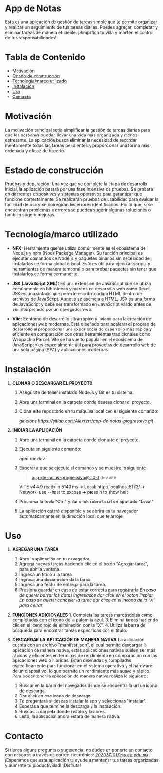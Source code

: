 # App de Notas
Esta es una aplicación de gestión de tareas simple que te permite organizar y realizar un seguimiento de tus tareas diarias. Puedes agregar, completar y eliminar tareas de manera eficiente. ¡Simplifica tu vida y mantén el control de tus responsabilidades!

# Tabla de Contenido
- [Motivación](#Motivación)
- [Estado de construcción](#Estado""de""construcción)
- [Tecnología/marco utilizado](#Tecnología/marco""utilizado)
- [Instalación](#Instalación)
- [Uso](#Uso)
- [Contacto](#Contacto)

# Motivación

La motivación principal sería simplificar la gestión de tareas diarias para que las personas puedan llevar una vida más organizada y menos estresante. La aplicación busca eliminar la necesidad de recordar mentalmente todas las tareas pendientes y proporcionar una forma más ordenada y eficaz de hacerlo.

# Estado de construcción

Pruebas y depuración: Una vez que se complete la etapa de desarrollo inicial, la aplicación pasará por una fase intensiva de pruebas. Se probará en diferentes dispositivos y sistemas operativos para garantizar que funcione correctamente. Se realizarán pruebas de usabilidad para evaluar la facilidad de uso y se corregirán los errores identificados. Por lo que, si se encuentran problemas o errores se pueden sugerir algunas soluciones o tambien sugerir mejoras.

# Tecnología/marco utilizado

 - **NPX:** Herramienta que se utiliza comúnmente en el ecosistema de Node.js y npm (Node Package Manager). Su función principal es ejecutar comandos de Node.js y paquetes binarios sin necesidad de instalarlos de forma global o local. Esto es útil para ejecutar scripts y herramientas de manera temporal o para probar paquetes sin tener que instalarlos de forma permanente.
 
 - **JSX (JavaScript XML):** Es una extensión de JavaScript que se utiliza comúnmente en bibliotecas y marcos de desarrollo web como React. JSX es una sintaxis que permite escribir código HTML dentro de archivos de JavaScript. Aunque se asemeja a HTML, JSX es una forma de JavaScript y debe ser transformado en JavaScript válido antes de ser interpretado por un navegador web.

 - **Vite:** Eentorno de desarrollo ultrarrápido y liviano para la creación de aplicaciones web modernas. Está diseñado para acelerar el proceso de desarrollo al proporcionar una experiencia de desarrollo más rápida y eficiente en comparación con otras herramientas tradicionales como Webpack o Parcel. Vite se ha vuelto popular en el ecosistema de JavaScript y es especialmente útil para proyectos de desarrollo web de una sola página (SPA) y aplicaciones modernas.

# Instalación

 1. **CLONAR O DESCARGAR EL PROYECTO**

    1. Asegúrate de tener instalado Node.js y Git en tu sistema.
    2. Abre una terminal en la carpeta donde deseas clonar el proyecto.
    3. Clona este repositorio en tu máquina local con el siguiente comando:

       *git clone https://gitlab.com/Alexrzrs/app-de-notas-progressiva.git*

 2. **INICIAR LA APLICACIÓN**
     1. Abre una terminal en la carpeta donde clonaste el proyecto.
     2. Ejecuta en siguiente comando:

         *npm run dev*

     3. Esperar a que se ejecute el comando y se muestre lo siguiente:

         > app-de-notas-progressiva@0.0.0 dev
         > vite
         
         VITE v4.4.9  ready in 5143 ms
        ➜  Local:   http://localhost:5173/
        ➜  Network: use --host to expose
        ➜  press h to show help

    4. Presionar la tecla "Ctrl" y dar click sobre la url en apartado "Local"
    5. La aplicación estará disponible y se abrirá en tu navegador automaticamente en la dirección local que te arroje

# Uso
  1. **AGREGAR UNA TAREA**
     1. Abre la aplicación en tu navegador.
     2. Agrega nuevas tareas haciendo clic en el botón "Agregar tarea", para abir la ventana.
     3. Ingresa un titulo a la tarea.
     4. Ingresa una descripcion de la tarea.
     5. Ingresa una fecha de entrega para la tarea.
     6. Presiona guardar en caso de estar correcta para registrarla
    *En caso de querer borrar los datos ingresados dar click en el boton limpiar*
    *En caso de querer cancelar la tarea dar click en el incono de la "X" para cerrar*

  2. **FUNCIONES ADICIONALES** 
    1. Completa las tareas marcándolas como completadas con el icono de la palomita azul.
    3. Elimina tareas haciendo clic en el icono rojo de eliminación con la "X".
    4. Utiliza la barra de búsqueda para encontrar tareas específicas con el titulo.

  3. **DESCARGAR LA APLICACIÓN DE MANERA NATIVA**
    La aplicación cuenta con un archivo "manifest.json", el cual permite descargar la aplicación de manera nativa, estas aplicaciones nativas suelen ser más rápidas y eficientes en términos de rendimiento en comparación con las aplicaciones web o híbridas. Están diseñadas y compiladas específicamente para funcionar en el sistema operativo y el hardware de un dispositivo, lo que permite un rendimiento más suave y rápido. Para poder tener la aplicación de manera nativa realiza lo siguiente:

     1. Buscar en la barra del navegador donde se encuentra la url un icono de descarga.
     2. Dar click en ese icono de descarga.
     3. Te preguntará si deseas instalar la app y seleccionas "instalar".
     4. Esperas a que termine la descarga y la instalación.
     5. Buscas la carpeta donde instalo y la abres.
     6. Listo, la aplicación ahora estará de manera nativa.

# Contacto
 Si tienes alguna pregunta o sugerencia, no dudes en ponerte en contacto con nosotros a través de correo electrónico: 
 *2020371017@uteq.edu.mx*.
 ¡Esperamos que esta aplicación te ayude a mantener tus tareas organizadas y aumente tu productividad! ¡Disfruta!